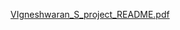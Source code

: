 [VIgneshwaran_S_project_README.pdf](https://github.com/user-attachments/files/19752412/VIgneshwaran_S_project_README.pdf)
